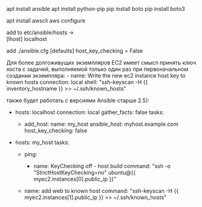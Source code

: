 apt install ansible
apt install python-pip
pip install boto
pip install boto3

apt install awscli
aws configure

add to etc/ansible/hosts ->  
    [lhost]
    localhost

add ./ansible.cfg
    [defaults]
    host_key_checking = False


Для более долгоживущих экземпляров EC2 имеет смысл принять ключ хоста с задачей, выполняемой только один раз при первоначальном создании экземпляра:
    - name: Write the new ec2 instance host key to known hosts
    connection: local
    shell: "ssh-keyscan -H {{ inventory_hostname }} >> ~/.ssh/known_hosts"

также будет работать с версиями Ansible старше 2.5):
- hosts: localhost
  connection: local
  gather_facts: false
  tasks:
    - add_host:
        name: my_host
        ansible_host: myhost.example.com
        host_key_checking: false

- hosts: my_host
  tasks:
    - ping:



        - name: KeyChecking off - host build
      command: "ssh -o "StrictHostKeyChecking=no" ubuntu@{{ myec2.instances[0].public_ip }}"

    - name: add web to known host
      command: "ssh-keyscan -H {{ myec2.instances[1].public_ip }} >> ~/.ssh/known_hosts"